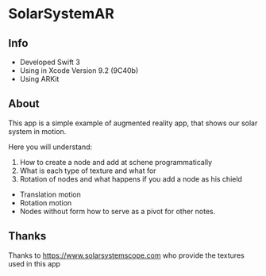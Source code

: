 # SolarSystemAR

## Info
* Developed Swift 3
* Using in Xcode Version 9.2 (9C40b)
* Using ARKit

## About
This app is a simple example of augmented reality app, that shows our solar system in motion.

Here you will understand:

1. How to create a node and add at schene programmatically
2. What is each type of texture  and what for
3. Rotation of nodes and what happens if you add a node as his chield
 * Translation motion
 *  Rotation motion
 *  Nodes without form how to serve as a pivot for other notes.

## Thanks
Thanks to https://www.solarsystemscope.com who provide the textures used in this app
